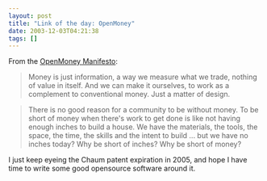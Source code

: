 ```yaml
---
layout: post
title: "Link of the day: OpenMoney"
date: 2003-12-03T04:21:38
tags: []
---
```


From the [OpenMoney Manifesto][1]:

> Money is just information, a way we measure what we trade, nothing of value
in itself. And we can make it ourselves, to work as a complement to
conventional money. Just a matter of design.

>

> There is no good reason for a community to be without money. To be short of
money when there's work to get done is like not having enough inches to build
a house. We have the materials, the tools, the space, the time, the skills and
the intent to build ... but we have no inches today? Why be short of inches?
Why be short of money?

I just keep eyeing the Chaum patent expiration in 2005, and hope I have time
to write some good opensource software around it.

   [1]: http://www.openmoney.org/top/omanifesto.html



